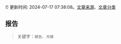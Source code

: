 :alarm_clock: 更新时间: 2024-07-17 07:38:08。[文章来源](/README.md)、[文章分类](/TAGS.md)

## 报告


> 关键字：`报告`、`月报`



